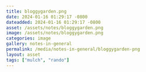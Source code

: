 ```yaml
---
title: bloggygarden.png
date: 2024-01-16 01:29:17 -0800
dateadded: 2024-01-16 01:29:17 -0800
asset: /assets/notes/bloggygarden.png
image: /assets/notes/bloggygarden.png
categories: image
gallery: notes-in-general
permalink: /media/notes-in-general/bloggygarden-png
layout: asset
tags: ["mulch", "rando"]
--- 
```

